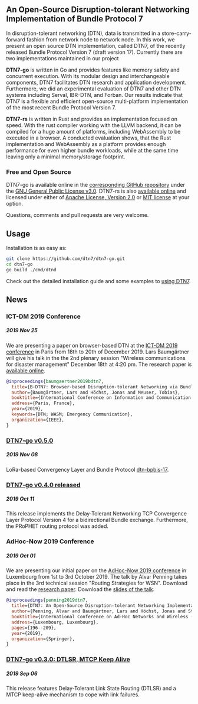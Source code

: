 ## An Open-Source Disruption-tolerant Networking Implementation of Bundle Protocol 7

In disruption-tolerant networking (DTN), data is transmitted in a store-carry-forward fashion from network node to network node. In this work, we present an open source DTN implementation, called DTN7, of the recently released Bundle Protocol Version 7 (draft version 17). Currently there are two implementations maintained in our project

**DTN7-go** is written in Go and provides features like memory safety and concurrent execution. With its modular design and interchangeable components, DTN7 facilitates DTN research and application development. 
Furthermore, we did an experimental evaluation of DTN7 and other DTN systems including Serval, IBR-DTN, and Forban. Our results indicate that DTN7 is a flexible and efficient open-source multi-platform implementation of the most recent Bundle Protocol Version 7.

**DTN7-rs** is written in Rust and provides an implementation focused on speed. With the rust compiler working with the LLVM backend, it can be compiled for a huge amount of platforms, including WebAssembly to be executed in a browser.
A conducted evaluation shows, that the Rust implementation and WebAssembly as a platform provides enough performance for even higher bundle workloads, while at the same time leaving only a minimal memory/storage footprint. 

### Free and Open Source

DTN7-go is available online in the [corresponding GitHub repository](https://github.com/dtn7/dtn7-go) under the [GNU General Public License v3.0](https://github.com/dtn7/dtn7-go/blob/master/LICENSE). DTN7-rs is also [available online](https://github.com/dtn7/dtn7-rs/) and
licensed under either of <a href="https://github.com/dtn7/dtn7-rs/blob/master/LICENSE-APACHE">Apache License, Version 2.0</a> or <a href="https://github.com/dtn7/dtn7-rs/blob/master/LICENSE-MIT">MIT license</a> at your option.

Questions, comments and pull requests are very welcome. 

## Usage

Installation is as easy as: 

```bash
git clone https://github.com/dtn7/dtn7-go.git
cd dtn7-go
go build ./cmd/dtnd
```

Check out the detailed installation guide and some examples to [using DTN7](https://github.com/dtn7/dtn7-go#installation).

## News

### ICT-DM 2019 Conference 
##### 2019 Nov 25

We are presenting a paper on browser-based DTN at the [ICT-DM 2019 conference](https://ict-dm2019.esiee.fr) in Paris from 18th to 20th of December 2019. Lars Baumgärtner will give his talk in the the 2nd plenary session "Wireless communications for disaster management" December 18th at 4:20 pm. The research paper is [available online](assets/baumgaertner2019bdtn7.pdf).

```bibtex
@inproceedings{baumgaertner2019bdtn7,
  title={B-DTN7: Browser-based Disruption-tolerant Networking via Bundle Protocol 7},
  author={Baumgärtner, Lars and Höchst, Jonas and Meuser, Tobias},
  booktitle={International Conference on Information and Communication Technologies for Disaster Management (ICT-DM'19)},
  address={Paris, France},
  year={2019},
  keywords={DTN; WASM; Emergency Communication},
  organization={IEEE},
}
```


### [DTN7-go v0.5.0](https://github.com/dtn7/dtn7-go/releases/tag/v0.5.0)
##### 2019 Nov 08
LoRa-based Convergency Layer and Bundle Protocol [dtn-bpbis-17](https://tools.ietf.org/html/draft-ietf-dtn-bpbis-17).


### [DTN7-go v0.4.0 released](https://github.com/dtn7/dtn7-go/releases/tag/v0.4.0)
##### 2019 Oct 11
This release implements the Delay-Tolerant Networking TCP Convergence Layer Protocol Version 4 for a bidirectional Bundle exchange.
Furthermore, the PRoPHET routing protocol was added.


### AdHoc-Now 2019 Conference 
##### 2019 Oct 01
We are presenting our initial paper on the [AdHoc-Now 2019 conference](https://www.adhocnow2019.lu/programme/programme/) in Luxembourg from 1st to 3rd October 2019. The talk by Alvar Penning takes place in the 3rd technical session "Routing Strategies for WSN". Download and read the [research paper](assets/penning2019dtn.pdf). Download the [slides of the talk](assets/penning2019dtn-slides.pdf).

```bibtex
@inproceedings{penning2019dtn7,
  title={DTN7: An Open-Source Disruption-tolerant Networking Implementation of Bundle Protocol 7},
  author={Penning, Alvar and Baumgärtner, Lars and Höchst, Jonas and Sterz, Artur and Mezini, Mira and Freisleben, Bernd},
  booktitle={International Conference on Ad-Hoc Networks and Wireless (AdHoc-Now 2019)},
  address={Luxembourg, Luxembourg},
  pages={196--209},
  year={2019},
  organization={Springer},
}
```

### [DTN7-go v0.3.0: DTLSR, MTCP Keep Alive](https://github.com/dtn7/dtn7-go/releases/tag/v0.3.0)
##### 2019 Sep 06
This release features Delay-Tolerant Link State Routing (DTLSR) and a MTCP keep-alive mechanism to cope with link failures.


